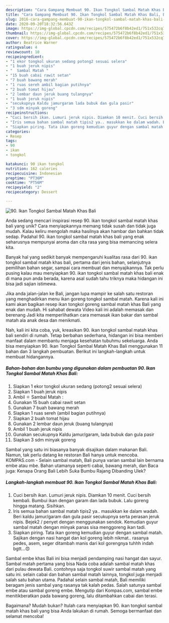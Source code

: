 ```yaml
---
description: "Cara Gampang Membuat 90. Ikan Tongkol Sambal Matah Khas Bali, Bikin Ngiler"
title: "Cara Gampang Membuat 90. Ikan Tongkol Sambal Matah Khas Bali, Bikin Ngiler"
slug: 2016-cara-gampang-membuat-90-ikan-tongkol-sambal-matah-khas-bali-bikin-ngiler
date: 2020-09-20T18:32:56.643Z
image: https://img-global.cpcdn.com/recipes/575472b6f8b42ed1/751x532cq70/90-ikan-tongkol-sambal-matah-khas-bali-foto-resep-utama.jpg
thumbnail: https://img-global.cpcdn.com/recipes/575472b6f8b42ed1/751x532cq70/90-ikan-tongkol-sambal-matah-khas-bali-foto-resep-utama.jpg
cover: https://img-global.cpcdn.com/recipes/575472b6f8b42ed1/751x532cq70/90-ikan-tongkol-sambal-matah-khas-bali-foto-resep-utama.jpg
author: Beatrice Warner
ratingvalue: 4
reviewcount: 10
recipeingredient:
- "1 ekor tongkol ukuran sedang potong2 sesuai selera"
- "1 buah jeruk nipis"
- "  Sambal Matah "
- "15 buah cabai rawit setan"
- "7 buah bawang merah"
- "1 ruas sereh ambil bagian putihnya"
- "2 buah tomat hijau"
- "2 lembar daun jeruk buang tulangnya"
- "1 buah jeruk nipis"
- "secukupnya Kaldu jamurgaram lada bubuk dan gula pasir"
- "3 sdm minyak goreng"
recipeinstructions:
- "Cuci bersih ikan. Lumuri jeruk nipis. Diamkan 10 menit. Cuci bersih kembali. Bumbui ikan dengan garam dan lada bubuk. Lalu goreng hingga matang. Sisihkan."
- "Iris semua bahan sambal matah tipis2 ya.. masukkan ke dalam wadah. Beri kaldu jamur/garam dan gula pasir secukupnya serta perasan jeruk nipis. Bejek2 / penyet dengan menggunakan sendok. Kemudian guyur sambal matah dengan minyak panas sisa menggoreng ikan tadi."
- "Siapkan piring. Tata ikan goreng kemudian guyur dengan sambal matah. Sajikan dengan nasi hangat dan kol goreng lebih nikmat.. rasanya pedes, asem, seger ditambah manis dari kol gorengnya tuhhh indah bgtt...😍"
categories:
- Resep
tags:
- 90
- ikan
- tongkol

katakunci: 90 ikan tongkol 
nutrition: 162 calories
recipecuisine: Indonesian
preptime: "PT36M"
cooktime: "PT56M"
recipeyield: "2"
recipecategory: Dessert

---
```



![90. Ikan Tongkol Sambal Matah Khas Bali](https://img-global.cpcdn.com/recipes/575472b6f8b42ed1/751x532cq70/90-ikan-tongkol-sambal-matah-khas-bali-foto-resep-utama.jpg)

Anda sedang mencari inspirasi resep 90. ikan tongkol sambal matah khas bali yang unik? Cara menyiapkannya memang tidak susah dan tidak juga mudah. Kalau keliru mengolah maka hasilnya akan hambar dan bahkan tidak sedap. Padahal 90. ikan tongkol sambal matah khas bali yang enak seharusnya mempunyai aroma dan cita rasa yang bisa memancing selera kita.

Banyak hal yang sedikit banyak mempengaruhi kualitas rasa dari 90. ikan tongkol sambal matah khas bali, pertama dari jenis bahan, selanjutnya pemilihan bahan segar, sampai cara membuat dan menyajikannya. Tak perlu pusing kalau mau menyiapkan 90. ikan tongkol sambal matah khas bali enak di mana pun anda berada, karena asal sudah tahu triknya maka hidangan ini bisa jadi sajian istimewa.

Jika anda jalan-jalan ke Bali, jangan lupa mampir ke salah satu restoran yang menghadirkan menu ikan goreng tongkol sambal matah. Karena kali ini kami akan bagikan resep ikan tongkol goreng sambal matah khas Bali yang enak dan mudah. Hi sahabat dewata Video kali ini adalah memasak dan berenang Jadi kita memperlihatkan cara memasak ikan bakar dan sambal matah ala anak desa dan menikmati.


Nah, kali ini kita coba, yuk, kreasikan 90. ikan tongkol sambal matah khas bali sendiri di rumah. Tetap berbahan sederhana, hidangan ini bisa memberi manfaat dalam membantu menjaga kesehatan tubuhmu sekeluarga. Anda bisa menyiapkan 90. Ikan Tongkol Sambal Matah Khas Bali menggunakan 11 bahan dan 3 langkah pembuatan. Berikut ini langkah-langkah untuk membuat hidangannya.

<!--inarticleads1-->

##### Bahan-bahan dan bumbu yang digunakan dalam pembuatan 90. Ikan Tongkol Sambal Matah Khas Bali:

1. Siapkan 1 ekor tongkol ukuran sedang (potong2 sesuai selera)
1. Siapkan 1 buah jeruk nipis
1. Ambil  ⚛️ Sambal Matah :
1. Gunakan 15 buah cabai rawit setan
1. Gunakan 7 buah bawang merah
1. Siapkan 1 ruas sereh (ambil bagian putihnya)
1. Siapkan 2 buah tomat hijau
1. Gunakan 2 lembar daun jeruk (buang tulangnya)
1. Ambil 1 buah jeruk nipis
1. Gunakan secukupnya Kaldu jamur/garam, lada bubuk dan gula pasir
1. Siapkan 3 sdm minyak goreng


Sambal yang satu ini biasanya banyak disajikan dalam makanan Bali. Namun, tak perlu datang ke restoran Bali hanya untuk mencoba. KOMPAS.com - Selain sambal matah, Bali punya varian sambal lain bernama embe atau mbe. Bahan utamanya seperti cabai, bawang merah, dan Baca juga: Kenapa Orang Bali Lebih Suka Bumbu Rajang Dibanding Ulek? 

<!--inarticleads2-->

##### Langkah-langkah membuat 90. Ikan Tongkol Sambal Matah Khas Bali:

1. Cuci bersih ikan. Lumuri jeruk nipis. Diamkan 10 menit. Cuci bersih kembali. Bumbui ikan dengan garam dan lada bubuk. Lalu goreng hingga matang. Sisihkan.
1. Iris semua bahan sambal matah tipis2 ya.. masukkan ke dalam wadah. Beri kaldu jamur/garam dan gula pasir secukupnya serta perasan jeruk nipis. Bejek2 / penyet dengan menggunakan sendok. Kemudian guyur sambal matah dengan minyak panas sisa menggoreng ikan tadi.
1. Siapkan piring. Tata ikan goreng kemudian guyur dengan sambal matah. Sajikan dengan nasi hangat dan kol goreng lebih nikmat.. rasanya pedes, asem, seger ditambah manis dari kol gorengnya tuhhh indah bgtt...😍


Sambal embe khas Bali ini bisa menjadi pendamping nasi hangat dan sayur. Sambal matah pertama yang bisa Nada coba adalah sambal matah khas dari pulau dewata Bali. contohnya saja tongkol suwir sambal matah yang satu ini. selain cabai dan bahan sambal matah lainnya, tongkol juga menjadi salah satu bahan utama. Padahal selain sambal matah, Bali memiliki beragam jenis sambal yang rasanya tak kalah pedas. Salah satunya sambal embe atau sambal goreng embe. Mengutip dari Kompas.com, sambal embe menitikberatkan pada bawang goreng, lalu ditambahkan cabai dan terasi. 

Bagaimana? Mudah bukan? Itulah cara menyiapkan 90. ikan tongkol sambal matah khas bali yang bisa Anda lakukan di rumah. Semoga bermanfaat dan selamat mencoba!
